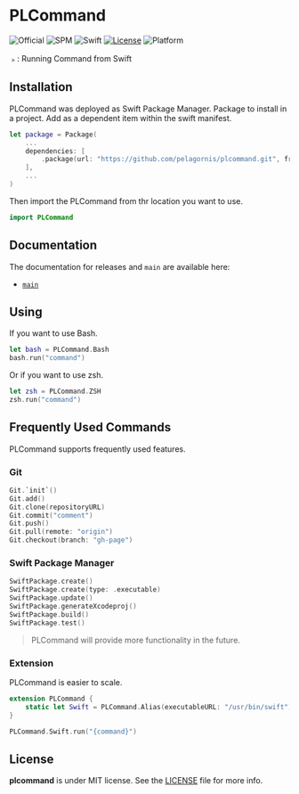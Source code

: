 # PLCommand
![Official](https://img.shields.io/badge/project-official-green.svg?colorA=303033&colorB=226af6&label=Pelagornis)
![SPM](https://img.shields.io/badge/SPM-compatible-brightgreen.svg)
![Swift](https://img.shields.io/badge/Swift-5.7-orange.svg)
[![License](https://img.shields.io/github/license/pelagornis/PLCommand)](https://github.com/pelagornis/PLCommand/blob/main/LICENSE)
![Platform](https://img.shields.io/badge/platforms-macOS%2010.5-red)

﹥: Running Command from Swift

## Installation
PLCommand was deployed as Swift Package Manager. Package to install in a project. Add as a dependent item within the swift manifest.
```swift
let package = Package(
    ...
    dependencies: [
        .package(url: "https://github.com/pelagornis/plcommand.git", from: "1.1.1")
    ],
    ...
)
```
Then import the PLCommand from thr location you want to use.

```swift
import PLCommand
```
## Documentation
The documentation for releases and ``main`` are available here:
- [``main``](https://pelagornis.github.io/plcommand/main/documentation/plcommand)


## Using
If you want to use Bash.
```swift
let bash = PLCommand.Bash
bash.run("command")
```
Or if you want to use zsh.
```swift
let zsh = PLCommand.ZSH
zsh.run("command")
```

## Frequently Used Commands
PLCommand supports frequently used features.

### Git
```swift
Git.`init`()
Git.add()
Git.clone(repositoryURL)
Git.commit("comment")
Git.push()
Git.pull(remote: "origin")
Git.checkout(branch: "gh-page")
```

### Swift Package Manager
```swift
SwiftPackage.create()
SwiftPackage.create(type: .executable)
SwiftPackage.update()
SwiftPackage.generateXcodeproj()
SwiftPackage.build()
SwiftPackage.test()
```

> PLCommand will provide more functionality in the future.


### Extension
PLCommand is easier to scale.

```swift
extension PLCommand {
    static let Swift = PLCommand.Alias(executableURL: "/usr/bin/swift")
}

PLCommand.Swift.run("{command}")
```


## License
**plcommand** is under MIT license. See the [LICENSE](LICENSE) file for more info.
